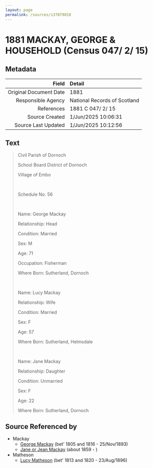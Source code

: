 ```yaml
---
layout: page
permalink: /sources/s37879810
---
```


# 1881 MACKAY, GEORGE & HOUSEHOLD (Census 047/ 2/ 15)

## Metadata

Field | Detail
---:|:---
Original Document Date | 1881
Responsible Agency | National Records of Scotland
References | 1881 C 047/ 2/ 15
Source Created | 1/Jun/2025 10:06:31
Source Last Updated | 1/Jun/2025 10:12:56

## Text

> Civil Parish of Dornoch
>
> School Board District of Dornoch
>
> Village of Embo
>
> <br/>
>
> Schedule No. 56
>
> <br/>
>
> Name: George Mackay
>
> Relationship: Head
>
> Condition: Married
>
> Sex: M
>
> Age: 71
>
> Occupation: Fisherman
>
> Where Born: Sutherland, Dornoch
>
> <br/>
>
> Name: Lucy Mackay
>
> Relationship: Wife
>
> Condition: Married
>
> Sex: F
>
> Age: 57
>
> Where Born: Sutherland, Helmsdale
>
> <br/>
>
> Name: Jane Mackay
>
> Relationship: Daughter
>
> Condition: Unmarried
>
> Sex: F
>
> Age: 22
>
> Where Born: Sutherland, Dornoch
>

## Source Referenced by

* Mackay
  * [George Mackay](../people/@33764614@-george-mackay-b1805~1816-d1893-11-25.md) (bet' 1805 and 1816 - 25/Nov/1893)
  * [Jane or Jean Mackay](../people/@4172390@-jane-or-jean-mackay-b1859-d.md) (about 1859 - )
* Matheson
  * [Lucy Matheson](../people/@67811996@-lucy-matheson-b1813~1820-d1896-8-23.md) (bet' 1813 and 1820 - 23/Aug/1896)
